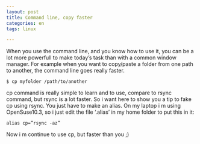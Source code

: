 ```yaml
---
layout: post
title: Command line, copy faster
categories: en
tags: linux

---
```


When you use the command line, and you know how to use it, you can be a lot more powerfull to make today’s task than with a common window manager. For example when you want to copy/paste a folder from one path to another, the command line goes really faster.

    $ cp myfolder /path/to/another

cp command is really simple to learn and to use, compare to rsync command, but rsync is a lot faster. So i want here to show you a tip to fake cp using rsync. You just have to make an alias. On my laptop i m using OpenSuse10.3, so i just edit the file ‘.alias’ in my home folder to put this in it:

    alias cp=”rsync -az”

Now i m continue to use cp, but faster than you ;)